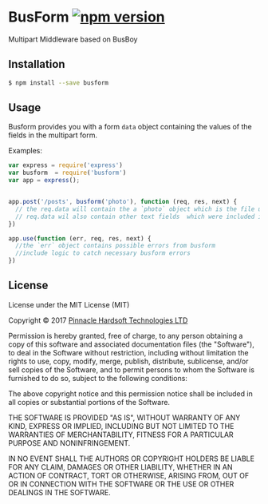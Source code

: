 # BusForm [![npm version](https://badge.fury.io/js/busform.svg)](https://badge.fury.io/js/busform)
 
Multipart Middleware based on BusBoy


## Installation

```bash
$ npm install --save busform
```


## Usage

Busform provides you with a form `data` object containing the values of the fields in the multipart form.

Examples:

```javascript
var express = require('express')
var busform  = require('busform')
var app = express();


app.post('/posts', busform('photo'), function (req, res, next) {
  // the req.data will contain the a `photo` object which is the file uploaded
  // req.data wil also contain other text fields  which were included in the form
})

app.use(function (err, req, res, next) {
  //the `err` object contains possible errors from busform
  //include logic to catch necessary busform errors
})

```

## License

License under the MIT License (MIT)

Copyright © 2017 [Pinnacle Hardsoft Technologies LTD](https://www.pinnaclehardsoft.com)

Permission is hereby granted, free of charge, to any person obtaining a copy of this software and associated documentation files (the "Software"), to deal in the Software without restriction, including without limitation the rights to use, copy, modify, merge, publish, distribute, sublicense, and/or sell copies of the Software, and to permit persons to whom the Software is furnished to do so, subject to the following conditions:

The above copyright notice and this permission notice shall be included in all copies or substantial portions of the Software.

THE SOFTWARE IS PROVIDED "AS IS", WITHOUT WARRANTY OF ANY KIND, EXPRESS OR IMPLIED, INCLUDING BUT NOT LIMITED TO THE WARRANTIES OF MERCHANTABILITY, FITNESS FOR A PARTICULAR PURPOSE AND NONINFRINGEMENT. 

IN NO EVENT SHALL THE AUTHORS OR COPYRIGHT HOLDERS BE LIABLE FOR ANY CLAIM, DAMAGES OR OTHER LIABILITY, WHETHER IN AN ACTION OF CONTRACT, TORT OR OTHERWISE, ARISING FROM, OUT OF OR IN CONNECTION WITH THE SOFTWARE OR THE USE OR OTHER DEALINGS IN THE SOFTWARE.
